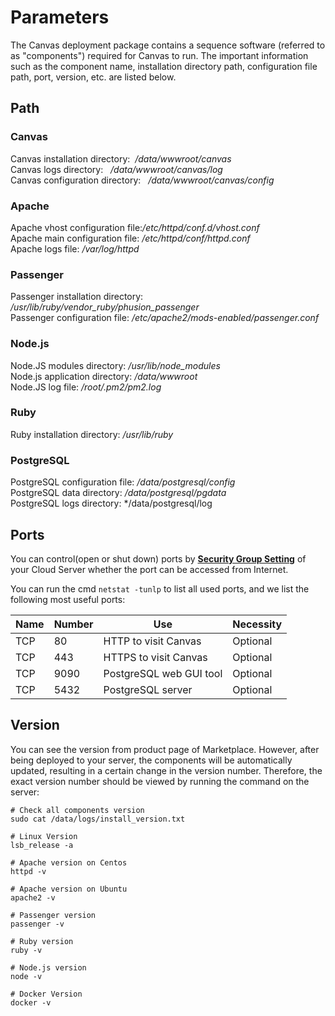 # Parameters

The Canvas deployment package contains a sequence software (referred to as "components") required for Canvas to run. The important information such as the component name, installation directory path, configuration file path, port, version, etc. are listed below.

## Path

### Canvas

Canvas installation directory:  */data/wwwroot/canvas*  
Canvas logs directory:   */data/wwwroot/canvas/log*  
Canvas configuration directory:   */data/wwwroot/canvas/config*  

### Apache

Apache vhost configuration file:*/etc/httpd/conf.d/vhost.conf*  
Apache main configuration file: */etc/httpd/conf/httpd.conf*  
Apache logs file: */var/log/httpd*

### Passenger

Passenger installation directory: */usr/lib/ruby/vendor_ruby/phusion_passenger*  
Passenger configuration file: */etc/apache2/mods-enabled/passenger.conf*

### Node.js

Node.JS modules directory: */usr/lib/node_modules*  
Node.js application directory: */data/wwwroot*  
Node.JS log file: */root/.pm2/pm2.log*

### Ruby

Ruby installation directory: */usr/lib/ruby*  

### PostgreSQL

PostgreSQL configuration file: */data/postgresql/config*  
PostgreSQL data directory: */data/postgresql/pgdata*  
PostgreSQL logs directory: */data/postgresql/log

## Ports

You can control(open or shut down) ports by **[Security Group Setting](https://support.websoft9.com/docs/faq/zh/tech-instance.html)** of your Cloud Server whether the port can be accessed from Internet.

You can run the cmd `netstat -tunlp` to list all used ports, and we list the following most useful ports:

| Name | Number | Use |  Necessity |
| --- | --- | --- | --- |
| TCP | 80 | HTTP  to visit Canvas | Optional |
| TCP | 443 | HTTPS to visit Canvas  | Optional |
| TCP | 9090 | PostgreSQL web GUI tool | Optional |
| TCP | 5432 | PostgreSQL server | Optional |

## Version

You can see the version from product page of Marketplace. However, after being deployed to your server, the components will be automatically updated, resulting in a certain change in the version number. Therefore, the exact version number should be viewed by running the command on the server:

```shell
# Check all components version
sudo cat /data/logs/install_version.txt

# Linux Version
lsb_release -a

# Apache version on Centos
httpd -v

# Apache version on Ubuntu
apache2 -v

# Passenger version
passenger -v

# Ruby version
ruby -v

# Node.js version
node -v

# Docker Version
docker -v
```
